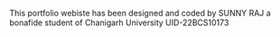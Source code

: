 This portfolio webiste has been designed and coded by SUNNY RAJ a bonafide student of 
Chanigarh University UID-22BCS10173